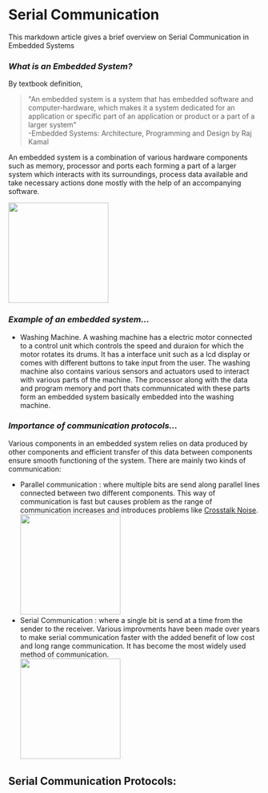 # Serial Communication

This markdown article gives a brief overview on Serial Communication in Embedded Systems

### *What is an Embedded System?*</br>
By textbook definition,
> "An embedded system is a system that has embedded software and computer-hardware, which makes it a system dedicated for an application or specific part of an application or product or a part of a larger system"</br>
> -Embedded Systems: Architecture, Programming and Design by Raj Kamal


An embedded system is a combination of various hardware components such as memory, processor and ports each forming a part of a larger system which interacts with its surroundings, process data available and take necessary actions done mostly with the help of an accompanying software.

<img src="https://res.cloudinary.com/rs-designspark-live/image/upload/c_limit,w_537/f_auto/v1/article/What_is_an_embedded_system1_2c08b9a967d1374872ad430bbd8c3fb5feec0401" style="height:200px;"/>


### *Example of an embedded system...*
- Washing Machine. A washing machine has a electric motor connected to a control unit which controls the speed and duraion for which the motor rotates its drums. It has a interface unit such as a lcd display or comes with different buttons to take input from the user. The washing machine also contains various sensors and actuators used to interact with various parts of the machine. The processor along with the data and program memory and port thats communnicated with these parts form an embedded system basically embedded into the washing machine.

### *Importance of communication protocols...*
Various components in an embedded system relies on data produced by other components and efficient transfer of this data between components ensure smooth functioning of the system. There are mainly two kinds of communication: 
- Parallel communication : where multiple bits are send along parallel lines connected between two different components. This way of communication is fast but causes problem as the range of communication increases and introduces problems like [Crosstalk Noise](https://en.wikipedia.org/wiki/Crosstalk).</br>
<img src="https://circuitglobe.com/wp-content/uploads/2019/07/parallel-communication.jpg" style="height:200px;"/></br>
- Serial Communication : where a single bit is send at a time from the sender to the receiver. Various improvments have been made over years to make serial communication faster with the added benefit of low cost and long range communication. It has become the most widely used method of communication.</br>
<img src="https://www.electronicshub.org/wp-content/uploads/2017/06/Serial-Communication.jpg" style="height:200px;"/></br>

## Serial Communication Protocols:


